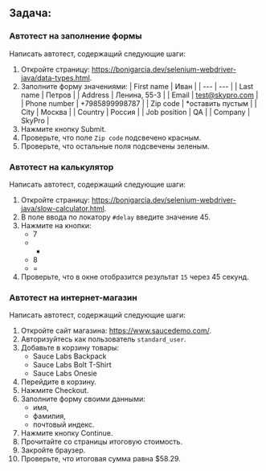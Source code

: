 ## **Задача:**

### Автотест на заполнение формы

Написать автотест, содержащий следующие шаги:

1. Откройте страницу: https://bonigarcia.dev/selenium-webdriver-java/data-types.html.
2. Заполните форму значениями:
    | First name | Иван |
    | --- | --- |
    | Last name | Петров |
    | Address | Ленина, 55-3 |
    | Email | test@skypro.com |
    | Phone number | +7985899998787 |
    | Zip code | *оставить пустым |
    | City | Москва |
    | Country | Россия |
    | Job position | QA |
    | Company | SkyPro |
3. Нажмите кнопку Submit.
4. Проверьте, что поле `Zip code` подсвечено красным.
5. Проверьте, что остальные поля подсвечены зеленым.


### **Автотест на калькулятор**

Написать автотест, содержащий следующие шаги:

1. Откройте страницу: https://bonigarcia.dev/selenium-webdriver-java/slow-calculator.html.
2. В поле ввода по локатору `#delay` введите значение 45.
3. Нажмите на кнопки:
    - 7
    - +
    - 8
    - =
4. Проверьте, что в окне отобразится результат `15` через 45 секунд.


### **Автотест на интернет-магазин**

Написать автотест, содержащий следующие шаги:

1. Откройте сайт магазина: https://www.saucedemo.com/.
2. Авторизуйтесь как пользователь `standard_user`.
3. Добавьте в корзину товары:
    - Sauce Labs Backpack
    - Sauce Labs Bolt T-Shirt
    - Sauce Labs Onesie
4. Перейдите в корзину.
5. Нажмите Checkout.
6. Заполните форму своими данными:
    - имя,
    - фамилия,
    - почтовый индекс.
7. Нажмите кнопку Continue.
8. Прочитайте со страницы итоговую стоимость.
9. Закройте браузер.
10. Проверьте, что итоговая сумма равна $58.29.
